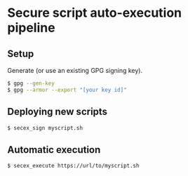 # Secure script auto-execution pipeline

## Setup
Generate (or use an existing GPG signing key).

```bash
$ gpg --gen-key
$ gpg --armor --export "[your key id]"
```

## Deploying new scripts
```bash
$ secex_sign myscript.sh
```

## Automatic execution
```bash
$ secex_execute https://url/to/myscript.sh
```

